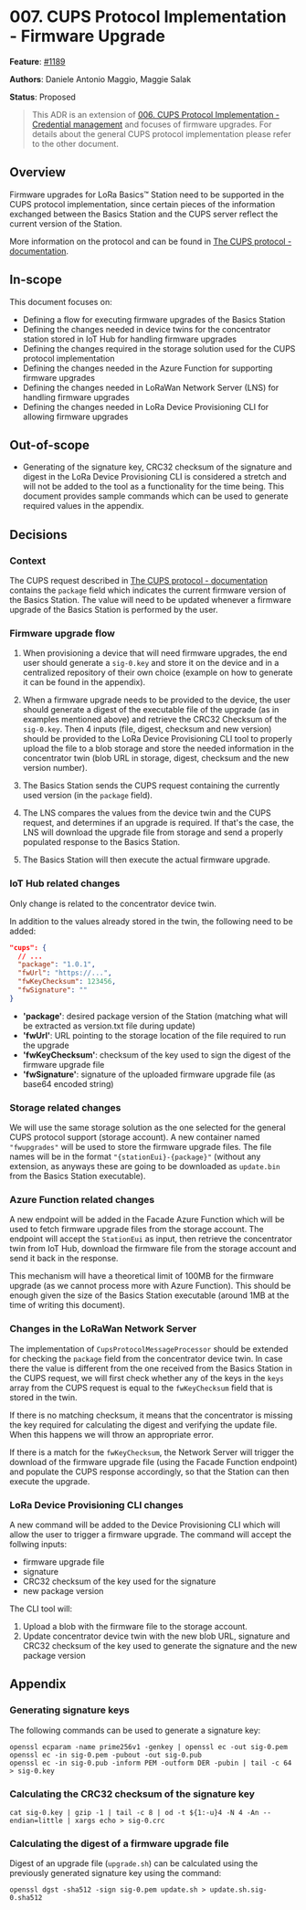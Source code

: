 # 007. CUPS Protocol Implementation - Firmware Upgrade

**Feature**:
[#1189](https://github.com/Azure/iotedge-lorawan-starterkit/issues/1189)  

**Authors**: Daniele Antonio Maggio, Maggie Salak

**Status**: Proposed

>This ADR is an extension of [006. CUPS Protocol Implementation - Credential
>management](./docs/adr/006_cups.md) and focuses of firmware upgrades. For
>details about the general CUPS protocol implementation please refer to the
>other document.

## Overview

Firmware upgrades for LoRa Basics™ Station need to be supported in the CUPS
protocol implementation, since certain pieces of the information exchanged
between the Basics Station and the CUPS server reflect the current version of
the Station.

More information on the protocol and can be found in [The CUPS protocol -
documentation][cupsproto].

## In-scope

This document focuses on:

- Defining a flow for executing firmware upgrades of the Basics Station
- Defining the changes needed in device twins for the concentrator station
  stored in IoT Hub for handling firmware upgrades
- Defining the changes required in the storage solution used for the CUPS
  protocol implementation
- Defining the changes needed in the Azure Function for supporting firmware
  upgrades
- Defining the changes needed in LoRaWan Network Server (LNS) for handling
  firmware upgrades
- Defining the changes needed in LoRa Device Provisioning CLI for allowing
  firmware upgrades

## Out-of-scope

- Generating of the signature key, CRC32 checksum of the signature and digest in
  the LoRa Device Provisioning CLI is considered a stretch and will not be added
  to the tool as a functionality for the time being. This document provides
  sample commands which can be used to generate required values in the appendix.

## Decisions

### Context

The CUPS request described in [The CUPS protocol - documentation][cupsproto]
contains the `package` field which indicates the current firmware version of the
Basics Station. The value will need to be updated whenever a firmware upgrade of
the Basics Station is performed by the user.

### Firmware upgrade flow

1. When provisioning a device that will need firmware upgrades, the end user
   should generate a `sig-0.key` and store it on the device and in a centralized
   repository of their own choice (example on how to generate it can be found in
   the appendix).

1. When a firmware upgrade needs to be provided to the device, the user should
   generate a digest of the executable file of the upgrade (as in examples
   mentioned above) and retrieve the CRC32 Checksum of the `sig-0.key`. Then 4
   inputs (file, digest, checksum and new version) should be provided to the
   LoRa Device Provisioning CLI tool to properly upload the file to a blob
   storage and store the needed information in the concentrator twin (blob URL
   in storage, digest, checksum and the new version number).

1. The Basics Station sends the CUPS request containing the currently used
   version (in the `package` field).

1. The LNS compares the values from the device twin and the CUPS request, and
   determines if an upgrade is required. If that's the case, the LNS will
   download the upgrade file from storage and send a properly populated response
   to the Basics Station.

1. The Basics Station will then execute the actual firmware upgrade.

### IoT Hub related changes

Only change is related to the concentrator device twin.

In addition to the values already stored in the twin, the following need to be
added:

```json
"cups": {
  // ...
  "package": "1.0.1",
  "fwUrl": "https://...",
  "fwKeyChecksum": 123456,
  "fwSignature": ""
}
```

- **'package'**: desired package version of the Station (matching what will be extracted as version.txt file during update)
- **'fwUrl'**: URL pointing to the storage location of the file required to run
  the upgrade
- **'fwKeyChecksum'**: checksum of the key used to sign the digest of the
  firmware upgrade file
- **'fwSignature'**: signature of the uploaded firmware upgrade file (as base64 encoded string)

### Storage related changes

We will use the same storage solution as the one selected for the general CUPS
protocol support (storage account). A new container named `"fwupgrades"` will be
used to store the firmware upgrade files.  The file names will be in the format
`"{stationEui}-{package}"` (without any extension, as anyways these are going to
be downloaded as `update.bin` from the Basics Station executable).

### Azure Function related changes

A new endpoint will be added in the Facade Azure Function which will be used to
fetch firmware upgrade files from the storage account. The endpoint will accept
the `StationEui` as input, then retrieve the concentrator twin from IoT Hub,
download the firmware file from the storage account and send it back in the
response.

This mechanism will have a theoretical limit of 100MB for the firmware upgrade
(as we cannot process more with Azure Function). This should be enough given the
size of the Basics Station executable (around 1MB at the time of writing this
document).

### Changes in the LoRaWan Network Server

The implementation of `CupsProtocolMessageProcessor` should be extended for
checking the `package` field from the concentrator device twin. In case there
the value is different from the one received from the Basics Station in the CUPS
request, we will first check whether any of the keys in the `keys` array from
the CUPS request is equal to the `fwKeyChecksum` field that is stored in the
twin.

If there is no matching checksum, it means that the concentrator is missing the
key required for calculating the digest and verifying the update file. When this
happens we will throw an appropriate error.

If there is a match for the `fwKeyChecksum`, the Network Server will trigger the
download of the firmware upgrade file (using the Facade Function endpoint) and
populate the CUPS response accordingly, so that the Station can then execute the
upgrade.

### LoRa Device Provisioning CLI changes

A new command will be added to the Device Provisioning CLI which will allow the
user to trigger a firmware upgrade. The command will accept the follwing inputs:

- firmware upgrade file
- signature
- CRC32 checksum of the key used for the signature
- new package version

The CLI tool will:

1. Upload a blob with the firmware file to the storage account.
1. Update concentrator device twin with the new blob URL, signature and CRC32
   checksum of the key used to generate the signature and the new package version

## Appendix

### Generating signature keys

The following commands can be used to generate a signature key:

```shell
openssl ecparam -name prime256v1 -genkey | openssl ec -out sig-0.pem
openssl ec -in sig-0.pem -pubout -out sig-0.pub
openssl ec -in sig-0.pub -inform PEM -outform DER -pubin | tail -c 64 > sig-0.key
```

### Calculating the CRC32 checksum of the signature key

```shell
cat sig-0.key | gzip -1 | tail -c 8 | od -t ${1:-u}4 -N 4 -An --endian=little | xargs echo > sig-0.crc
```

### Calculating the digest of a firmware upgrade file

Digest of an upgrade file (`upgrade.sh`) can be calculated using the previously
generated signature key using the command:

```shell
openssl dgst -sha512 -sign sig-0.pem update.sh > update.sh.sig-0.sha512
```

[cupsproto]: https://doc.sm.tc/station/cupsproto.html
